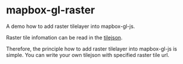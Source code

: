 # mapbox-gl-raster

A demo how to add raster tilelayer into mapbox-gl-js.

Raster tile infomation can be read in the [tilejson](https://github.com/mapbox/tilejson-spec).

Therefore, the principle how to add raster tilelayer into mapbox-gl-js is simple. You can write your own tilejson with specified raster tile url.

